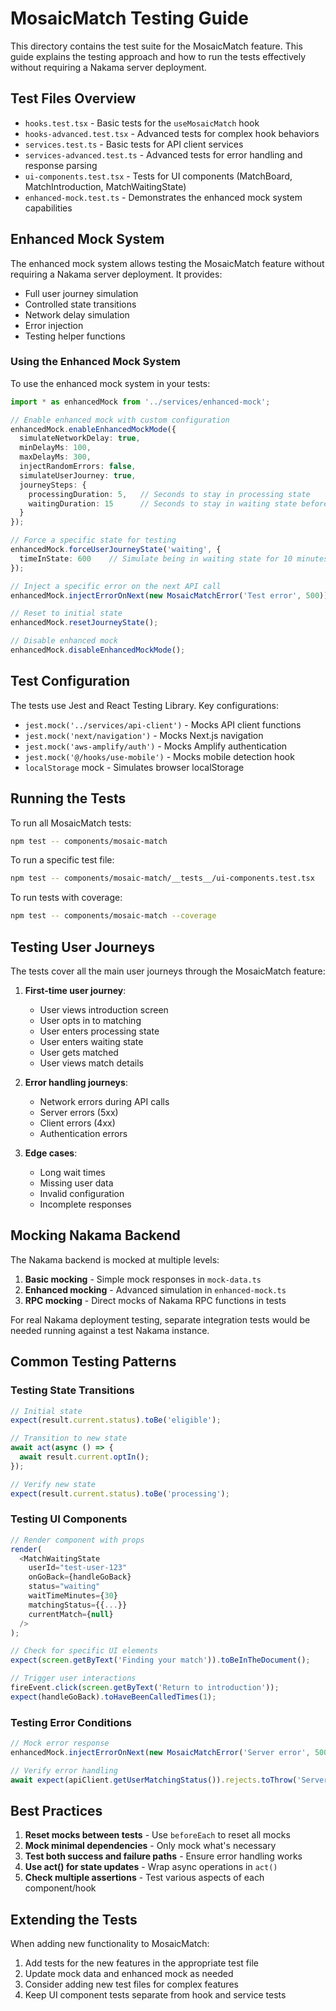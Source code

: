 # MosaicMatch Testing Guide

This directory contains the test suite for the MosaicMatch feature. This guide explains the testing approach and how to run the tests effectively without requiring a Nakama server deployment.

## Test Files Overview

- `hooks.test.tsx` - Basic tests for the `useMosaicMatch` hook
- `hooks-advanced.test.tsx` - Advanced tests for complex hook behaviors
- `services.test.ts` - Basic tests for API client services
- `services-advanced.test.ts` - Advanced tests for error handling and response parsing
- `ui-components.test.tsx` - Tests for UI components (MatchBoard, MatchIntroduction, MatchWaitingState)
- `enhanced-mock.test.ts` - Demonstrates the enhanced mock system capabilities

## Enhanced Mock System

The enhanced mock system allows testing the MosaicMatch feature without requiring a Nakama server deployment. It provides:

- Full user journey simulation
- Controlled state transitions
- Network delay simulation
- Error injection
- Testing helper functions

### Using the Enhanced Mock System

To use the enhanced mock system in your tests:

```typescript
import * as enhancedMock from '../services/enhanced-mock';

// Enable enhanced mock with custom configuration
enhancedMock.enableEnhancedMockMode({
  simulateNetworkDelay: true,
  minDelayMs: 100,
  maxDelayMs: 300,
  injectRandomErrors: false,
  simulateUserJourney: true,
  journeySteps: {
    processingDuration: 5,   // Seconds to stay in processing state
    waitingDuration: 15      // Seconds to stay in waiting state before auto-matching
  }
});

// Force a specific state for testing
enhancedMock.forceUserJourneyState('waiting', { 
  timeInState: 600    // Simulate being in waiting state for 10 minutes
});

// Inject a specific error on the next API call
enhancedMock.injectErrorOnNext(new MosaicMatchError('Test error', 500));

// Reset to initial state
enhancedMock.resetJourneyState();

// Disable enhanced mock
enhancedMock.disableEnhancedMockMode();
```

## Test Configuration

The tests use Jest and React Testing Library. Key configurations:

- `jest.mock('../services/api-client')` - Mocks API client functions
- `jest.mock('next/navigation')` - Mocks Next.js navigation
- `jest.mock('aws-amplify/auth')` - Mocks Amplify authentication
- `jest.mock('@/hooks/use-mobile')` - Mocks mobile detection hook
- `localStorage` mock - Simulates browser localStorage

## Running the Tests

To run all MosaicMatch tests:

```bash
npm test -- components/mosaic-match
```

To run a specific test file:

```bash
npm test -- components/mosaic-match/__tests__/ui-components.test.tsx
```

To run tests with coverage:

```bash
npm test -- components/mosaic-match --coverage
```

## Testing User Journeys

The tests cover all the main user journeys through the MosaicMatch feature:

1. **First-time user journey**:
   - User views introduction screen
   - User opts in to matching
   - User enters processing state
   - User enters waiting state
   - User gets matched
   - User views match details

2. **Error handling journeys**:
   - Network errors during API calls
   - Server errors (5xx)
   - Client errors (4xx)
   - Authentication errors

3. **Edge cases**:
   - Long wait times
   - Missing user data
   - Invalid configuration
   - Incomplete responses

## Mocking Nakama Backend

The Nakama backend is mocked at multiple levels:

1. **Basic mocking** - Simple mock responses in `mock-data.ts`
2. **Enhanced mocking** - Advanced simulation in `enhanced-mock.ts`
3. **RPC mocking** - Direct mocks of Nakama RPC functions in tests

For real Nakama deployment testing, separate integration tests would be needed running against a test Nakama instance.

## Common Testing Patterns

### Testing State Transitions

```typescript
// Initial state
expect(result.current.status).toBe('eligible');

// Transition to new state
await act(async () => {
  await result.current.optIn();
});

// Verify new state
expect(result.current.status).toBe('processing');
```

### Testing UI Components

```typescript
// Render component with props
render(
  <MatchWaitingState
    userId="test-user-123"
    onGoBack={handleGoBack}
    status="waiting"
    waitTimeMinutes={30}
    matchingStatus={{...}}
    currentMatch={null}
  />
);

// Check for specific UI elements
expect(screen.getByText('Finding your match')).toBeInTheDocument();

// Trigger user interactions
fireEvent.click(screen.getByText('Return to introduction'));
expect(handleGoBack).toHaveBeenCalledTimes(1);
```

### Testing Error Conditions

```typescript
// Mock error response
enhancedMock.injectErrorOnNext(new MosaicMatchError('Server error', 500));

// Verify error handling
await expect(apiClient.getUserMatchingStatus()).rejects.toThrow('Server error');
```

## Best Practices

1. **Reset mocks between tests** - Use `beforeEach` to reset all mocks
2. **Mock minimal dependencies** - Only mock what's necessary
3. **Test both success and failure paths** - Ensure error handling works
4. **Use act() for state updates** - Wrap async operations in `act()`
5. **Check multiple assertions** - Test various aspects of each component/hook

## Extending the Tests

When adding new functionality to MosaicMatch:

1. Add tests for the new features in the appropriate test file
2. Update mock data and enhanced mock as needed
3. Consider adding new test files for complex features
4. Keep UI component tests separate from hook and service tests